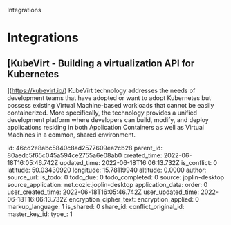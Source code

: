Integrations

# Integrations

## [KubeVirt - Building a virtualization API for Kubernetes
](https://kubevirt.io/)
KubeVirt technology addresses the needs of development teams that have adopted or want to adopt Kubernetes but possess existing Virtual Machine-based workloads that cannot be easily containerized. More specifically, the technology provides a unified development platform where developers can build, modify, and deploy applications residing in both Application Containers as well as Virtual Machines in a common, shared environment.


id: 46cd2e8abc5840c8ad2577609ea2cb28
parent_id: 80aedc5f65c045a594ce2755a6e08ab0
created_time: 2022-06-18T16:05:46.742Z
updated_time: 2022-06-18T16:06:13.732Z
is_conflict: 0
latitude: 50.03430920
longitude: 15.78119940
altitude: 0.0000
author: 
source_url: 
is_todo: 0
todo_due: 0
todo_completed: 0
source: joplin-desktop
source_application: net.cozic.joplin-desktop
application_data: 
order: 0
user_created_time: 2022-06-18T16:05:46.742Z
user_updated_time: 2022-06-18T16:06:13.732Z
encryption_cipher_text: 
encryption_applied: 0
markup_language: 1
is_shared: 0
share_id: 
conflict_original_id: 
master_key_id: 
type_: 1
